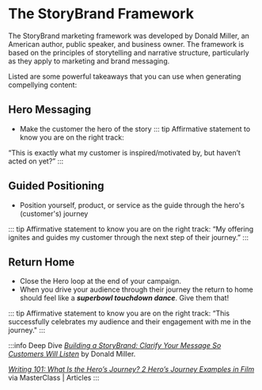 # The StoryBrand Framework


The StoryBrand marketing framework was developed by Donald Miller, an American author, public speaker, and business owner. The framework is based on the principles of storytelling and narrative structure, particularly as they apply to marketing and brand messaging. 

Listed are some powerful takeaways that you can use when generating compellying content: 

## Hero Messaging
- Make the customer the hero of the story
::: tip Affirmative statement to know you are on the right track:

“This is exactly what my customer is inspired/motivated by, but haven’t acted on yet?”
:::

## Guided Positioning
- Position yourself, product, or service as the guide through the hero's (customer's) journey

::: tip Affirmative statement to know you are on the right track:
“My offering ignites and guides my customer through the next step of their journey.”
:::

## Return Home
- Close the Hero loop at the end of your campaign.
- When you drive your audience through their journey the return to home should feel like a **_superbowl touchdown dance_**. Give them that! 

::: tip Affirmative statement to know you are on the right track:
“This successfully celebrates my audience and their engagement with me in the journey."
:::

:::info Deep Dive
[*Building a StoryBrand: Clarify Your Message So Customers Will Listen*](https://www.amazon.com/Building-StoryBrand-Clarify-Message-Customers/dp/0718033329) by Donald Miller.

[*Writing 101: What Is the Hero’s Journey? 2 Hero’s Journey Examples in Film*](https://www.masterclass.com/articles/writing-101-what-is-the-heros-journey) via MasterClass | Articles
:::